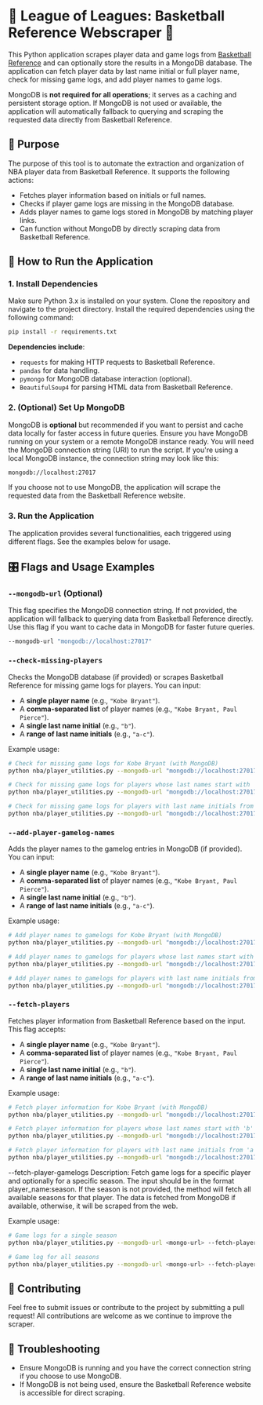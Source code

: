 # 🏀 League of Leagues: Basketball Reference Webscraper 🏀

This Python application scrapes player data and game logs from [Basketball Reference](https://www.basketball-reference.com) and can optionally store the results in a MongoDB database. The application can fetch player data by last name initial or full player name, check for missing game logs, and add player names to game logs. 

MongoDB is **not required for all operations**; it serves as a caching and persistent storage option. If MongoDB is not used or available, the application will automatically fallback to querying and scraping the requested data directly from Basketball Reference.

## 🎯 Purpose

The purpose of this tool is to automate the extraction and organization of NBA player data from Basketball Reference. It supports the following actions:
- Fetches player information based on initials or full names.
- Checks if player game logs are missing in the MongoDB database.
- Adds player names to game logs stored in MongoDB by matching player links.
- Can function without MongoDB by directly scraping data from Basketball Reference.

## 🚀 How to Run the Application

### 1. Install Dependencies

Make sure Python 3.x is installed on your system. Clone the repository and navigate to the project directory. Install the required dependencies using the following command:

```bash
pip install -r requirements.txt
```

**Dependencies include**:
- `requests` for making HTTP requests to Basketball Reference.
- `pandas` for data handling.
- `pymongo` for MongoDB database interaction (optional).
- `BeautifulSoup4` for parsing HTML data from Basketball Reference.

### 2. (Optional) Set Up MongoDB

MongoDB is **optional** but recommended if you want to persist and cache data locally for faster access in future queries. Ensure you have MongoDB running on your system or a remote MongoDB instance ready. You will need the MongoDB connection string (URI) to run the script. If you're using a local MongoDB instance, the connection string may look like this:

```bash
mongodb://localhost:27017
```

If you choose not to use MongoDB, the application will scrape the requested data from the Basketball Reference website.

### 3. Run the Application

The application provides several functionalities, each triggered using different flags. See the examples below for usage.

## 🎛️ Flags and Usage Examples

### `--mongodb-url` (Optional)
This flag specifies the MongoDB connection string. If not provided, the application will fallback to querying data from Basketball Reference directly. Use this flag if you want to cache data in MongoDB for faster future queries.

```bash
--mongodb-url "mongodb://localhost:27017"
```

### `--check-missing-players`
Checks the MongoDB database (if provided) or scrapes Basketball Reference for missing game logs for players. You can input:
- A **single player name** (e.g., `"Kobe Bryant"`).
- A **comma-separated list** of player names (e.g., `"Kobe Bryant, Paul Pierce"`).
- A **single last name initial** (e.g., `"b"`).
- A **range of last name initials** (e.g., `"a-c"`).

Example usage:

```bash
# Check for missing game logs for Kobe Bryant (with MongoDB)
python nba/player_utilities.py --mongodb-url "mongodb://localhost:27017" --check-missing-players "Kobe Bryant"

# Check for missing game logs for players whose last names start with 'b'
python nba/player_utilities.py --mongodb-url "mongodb://localhost:27017" --check-missing-players "b"

# Check for missing game logs for players with last name initials from 'a' to 'c'
python nba/player_utilities.py --mongodb-url "mongodb://localhost:27017" --check-missing-players "a-c"
```

### `--add-player-gamelog-names`
Adds the player names to the gamelog entries in MongoDB (if provided). You can input:
- A **single player name** (e.g., `"Kobe Bryant"`).
- A **comma-separated list** of player names (e.g., `"Kobe Bryant, Paul Pierce"`).
- A **single last name initial** (e.g., `"b"`).
- A **range of last name initials** (e.g., `"a-c"`).

Example usage:

```bash
# Add player names to gamelogs for Kobe Bryant (with MongoDB)
python nba/player_utilities.py --mongodb-url "mongodb://localhost:27017" --add-player-gamelog-names "Kobe Bryant"

# Add player names to gamelogs for players whose last names start with 'b'
python nba/player_utilities.py --mongodb-url "mongodb://localhost:27017" --add-player-gamelog-names "b"

# Add player names to gamelogs for players with last name initials from 'a' to 'c'
python nba/player_utilities.py --mongodb-url "mongodb://localhost:27017" --add-player-gamelog-names "a-c"
```

### `--fetch-players`
Fetches player information from Basketball Reference based on the input. This flag accepts:
- A **single player name** (e.g., `"Kobe Bryant"`).
- A **comma-separated list** of player names (e.g., `"Kobe Bryant, Paul Pierce"`).
- A **single last name initial** (e.g., `"b"`).
- A **range of last name initials** (e.g., `"a-c"`).

Example usage:

```bash
# Fetch player information for Kobe Bryant (with MongoDB)
python nba/player_utilities.py --mongodb-url "mongodb://localhost:27017" --fetch-players "Kobe Bryant"

# Fetch player information for players whose last names start with 'b'
python nba/player_utilities.py --mongodb-url "mongodb://localhost:27017" --fetch-players "b"

# Fetch player information for players with last name initials from 'a' to 'c'
python nba/player_utilities.py --mongodb-url "mongodb://localhost:27017" --fetch-players "a-c"
```

--fetch-player-gamelogs
Description: Fetch game logs for a specific player and optionally for a specific season. The input should be in the format player_name:season. If the season is not provided, the method will fetch all available seasons for that player. The data is fetched from MongoDB if available, otherwise, it will be scraped from the web.

Example usage:

```bash
# Game logs for a single season
python nba/player_utilities.py --mongodb-url <mongo-url> --fetch-player-gamelogs "Kobe Bryant:2002" # With a season:
```

```bash
# Game log for all seasons
python nba/player_utilities.py --mongodb-url <mongo-url> --fetch-player-gamelogs "Kobe Bryant" # Without a season:
```

## 📝 Contributing

Feel free to submit issues or contribute to the project by submitting a pull request! All contributions are welcome as we continue to improve the scraper.

## 🔧 Troubleshooting

- Ensure MongoDB is running and you have the correct connection string if you choose to use MongoDB.
- If MongoDB is not being used, ensure the Basketball Reference website is accessible for direct scraping.
